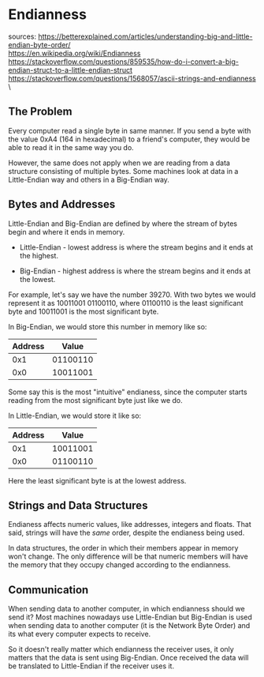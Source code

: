 # Endianness

sources:
https://betterexplained.com/articles/understanding-big-and-little-endian-byte-order/ \
https://en.wikipedia.org/wiki/Endianness \
https://stackoverflow.com/questions/859535/how-do-i-convert-a-big-endian-struct-to-a-little-endian-struct \
https://stackoverflow.com/questions/1568057/ascii-strings-and-endianness \

## The Problem

Every computer read a single byte in same manner. If you send a byte with
the value 0xA4 (164 in hexadecimal) to a friend's computer, they would be
able to read it in the same way you do.

However, the same does not apply when we are reading from a data structure
consisting of multiple bytes. Some machines look at data in a
Little-Endian way and others in a Big-Endian way.

## Bytes and Addresses

Little-Endian and Big-Endian are defined by where the stream of bytes begin
and where it ends in memory.

* Little-Endian - lowest address is where the stream begins and it ends at 
the highest.

* Big-Endian - highest address is where the stream begins and it ends at
the lowest.

For example, let's say we have the number 39270. With two bytes we would
represent it as 10011001 01100110, where 01100110 is the least significant
byte and 10011001 is the most significant byte.

In Big-Endian, we would store this number in memory like so:

Address | Value
--------|--------
0x1 | 01100110
0x0 | 10011001

Some say this is the most "intuitive" endianess, since the computer starts
reading from the most significant byte just like we do.

In Little-Endian, we would store it like so:

Address | Value
--------|-------
0x1 | 10011001
0x0 | 01100110

Here the least significant byte is at the lowest address.

## Strings and Data Structures

Endianess affects numeric values, like addresses, integers and floats. That
said, strings will have the *same* order, despite the endianess being used.

In data structures, the order in which their members appear in memory won't
change. The only difference will be that numeric members will have the 
memory that they occupy changed according to the endianness.

## Communication

When sending data to another computer, in which endianness should we send
it? Most machines nowadays use Little-Endian but Big-Endian is used when
sending data to another computer (it is the Network Byte Order) and its
what every computer expects to receive.

So it doesn't really matter which endianness the receiver uses, it only
matters that the data is sent using Big-Endian. Once received the data
will be translated to Little-Endian if the receiver uses it.
